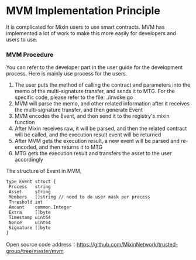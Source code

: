 # MVM Implementation Principle

It is complicated for Mixin users to use smart contracts. MVM has implemented a lot of work to make this more easily for developers and users to use. 

### MVM Procedure

You can refer to the developer part in the user guide for the development process. Here is mainly use process for the users. 

1. The user puts the method of calling the contract and parameters into the memo of the multi-signature transfer, and sends it to MTG. For the specific code, please refer to the file: ./invoke.go 
2. MVM will parse the memo, and other related information after it receives the multi-signature transfer, and then generate Event
3. MVM encodes the Event, and then send it to the registry's mixin function
4. After Mixin receives raw, it will be parsed, and then the related contract will be called, and the execution result event will be returned 
5. After MVM gets the execution result, a new event will be parsed and re-encoded, and then returns it to MTG  
6. MTG gets the execution result and transfers the asset to the user accordingly   

The structure of Event in MVM, 

```golang
type Event struct {
 Process   string
 Asset     string
 Members   []string // need to do user mask per process
 Threshold int
 Amount    common.Integer
 Extra     []byte
 Timestamp uint64
 Nonce     uint64
 Signature []byte
}
```

Open source code address：https://github.com/MixinNetwork/trusted-group/tree/master/mvm
